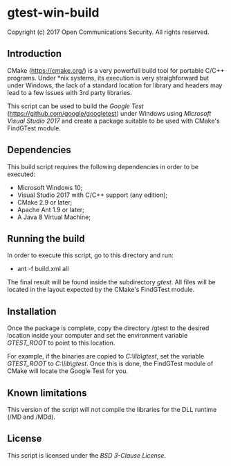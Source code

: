 # gtest-win-build
Copyright (c) 2017 Open Communications Security. All rights reserved.

## Introduction

CMake (https://cmake.org/) is a very powerfull build tool for portable C/C++
programs. Under *nix systems, its execution is very straighforward but under
Windows, the lack of a standard location for library and headers may lead to
a few issues with 3rd party libraries. 

This script can be used to build the *Google Test* 
(https://github.com/google/googletest) under Windows using
*Microsoft Visual Studio 2017* and create a package suitable to be used with
CMake's FindGTest module.

## Dependencies

This build script requires the following dependencies in order to be executed:

* Microsoft Windows 10;
* Visual Studio 2017 with C/C++ support (any edition);
* CMake 2.9 or later;
* Apache Ant 1.9 or later;
* A Java 8 Virtual Machine;

## Running the build

In order to execute this script, go to this directory and run:

* ant -f build.xml all

The final result will be found inside the subdirectory *gtest*. All files will
be located in the layout expected by the CMake's FindGTest module.

## Installation

Once the package is complete, copy the directory <project-home>/gtest to the
desired location inside your computer and set the environment variable 
*GTEST_ROOT* to point to this location.

For example, if the binaries are copied to *C:\lib\gtest*, set the variable
*GTEST_ROOT* to *C:\lib\gtest*. Once this is done, the FindGTest module of
CMake will locate the Google Test for you.

## Known limitations

This version of the script will not compile the libraries for the DLL runtime
(/MD and /MDd).

## License

This script is licensed under the *BSD 3-Clause License*.
